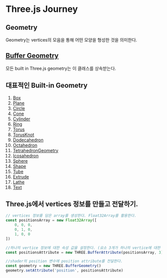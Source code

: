 # Three.js Journey

## Geometry
Geometry는 vertices의 모음을 통해 어떤 모양을 형성한 것을 의미한다.

## [Buffer Geometry](https://threejs.org/docs/#api/en/core/BufferGeometry)
모든 built in Three.js geometry는 이 클래스를 상속받는다.

## 대표적인 Built-in Geometry
1. [Box](https://threejs.org/docs/#api/en/geometries/BoxGeometry)
2. [Plane](https://threejs.org/docs/#api/en/geometries/PlaneGeometry)
3. [Circle](https://threejs.org/docs/#api/en/geometries/CircleGeometry)
4. [Cone](https://threejs.org/docs/#api/en/geometries/ConeGeometry)
5. [Cylinder](https://threejs.org/docs/#api/en/geometries/CylinderGeometry)
6. [Ring](https://threejs.org/docs/#api/en/geometries/RingGeometry)
7. [Torus](https://threejs.org/docs/#api/en/geometries/TorusGeometry)
8. [TorusKnot](https://threejs.org/docs/#api/en/geometries/TorusKnotGeometry)
9. [Dodecahedron](https://threejs.org/docs/#api/en/geometries/DodecahedronGeometry)
10. [Octahedron](https://threejs.org/docs/#api/en/geometries/OctahedronGeometry)
11. [TetrahedronGeometry](https://threejs.org/docs/#api/en/geometries/TetrahedronGeometry)
12. [Icosahedron](https://threejs.org/docs/#api/en/geometries/IcosahedronGeometry)
13. [Sphere](https://threejs.org/docs/#api/en/geometries/SphereGeometry)
14. [Shape](https://threejs.org/docs/#api/en/geometries/ShapeGeometry)
15. [Tube](https://threejs.org/docs/#api/en/geometries/TubeGeometry)
16. [Extrude](https://threejs.org/docs/#api/en/geometries/ExtrudeGeometry)
17. [Lathe](https://threejs.org/docs/#api/en/geometries/LatheGeometry)
18. [Text](https://threejs.org/docs/?q=textge#examples/en/geometries/TextGeometry)

## Three.js에서 vertices 정보를 만들고 전달하기.

```javascript
// vertices 정보를 담은 array를 생성한다. Float32Array를 활용한다.
const positionsArray = new Float32Array([
    0, 0, 0,
    0, 1, 0,
    1, 0, 0
])

//하나의 vertice 정보에 대한 속성 값을 설정한다. (요소 3개가 하나의 vertice에 대한 정보이다.)
const positionsAttribute = new THREE.BufferAttribute(positionsArray, 3)

//shader의 position 변수에 position attribute를 전달한다. 
const geometry = new THREE.BufferGeometry()
geometry.setAttribute('position', positionsAttribute)
```